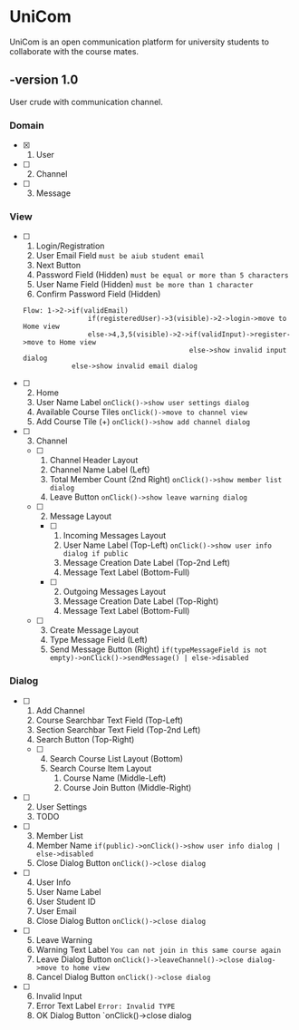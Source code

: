 # UniCom
UniCom is an open communication platform for university students to collaborate with the course mates.

## -version 1.0 

User crude with communication channel.

### Domain

- [x] 1. User
- [ ] 2. Channel
- [ ] 3. Message

### View

- [ ] 1. Login/Registration
   1. User Email Field `must be aiub student email`
   2. Next Button
   3. Password Field (Hidden) `must be equal or more than 5 characters`
   4. User Name Field (Hidden) `must be more than 1 character`
   5. Confirm Password Field (Hidden)
   
    ```
    Flow: 1->2->if(validEmail)
                    if(registeredUser)->3(visible)->2->login->move to Home view
                    else->4,3,5(visible)->2->if(validInput)->register->move to Home view
                                             else->show invalid input dialog
                else->show invalid email dialog
    ```

- [ ] 2. Home
   1. User Name Label `onClick()->show user settings dialog`
   2. Available Course Tiles `onClick()->move to channel view`
   3. Add Course Tile (+) `onClick()->show add channel dialog`

- [ ] 3. Channel
  - [ ]  1. Channel Header Layout
      1. Channel Name Label (Left)
      2. Total Member Count (2nd Right) `onClick()->show member list dialog`
      3. Leave Button `onClick()->show leave warning dialog`

  - [ ]  2. Message Layout
     - [ ]  1. Incoming Messages Layout
         1. User Name Label (Top-Left) `onClick()->show user info dialog if public`
         2. Message Creation Date Label (Top-2nd Left)
         3. Message Text Label (Bottom-Full)
         
     - [ ]  2. Outgoing Messages Layout
          1. Message Creation Date Label (Top-Right)
          2. Message Text Label (Bottom-Full)
         
  - [ ]  3. Create Message Layout
      1. Type Message Field (Left)
      2. Send Message Button (Right) `if(typeMessageField is not empty)->onClick()->sendMessage() | else->disabled`

### Dialog

- [ ] 1. Add Channel
   1. Course Searchbar Text Field (Top-Left)
   2. Section Searchbar Text Field (Top-2nd Left)
   3. Search Button (Top-Right)
  - [ ] 4. Search Course List Layout (Bottom)
      1. Search Course Item Layout
         1. Course Name (Middle-Left)
         2. Course Join Button (Middle-Right)

- [ ] 2. User Settings
   1. TODO
       
- [ ] 3. Member List
   1. Member Name `if(public)->onClick()->show user info dialog | else->disabled`
   2. Close Dialog Button `onClick()->close dialog`
   
- [ ] 4. User Info
   1. User Name Label 
   2. User Student ID
   3. User Email
   4. Close Dialog Button `onClick()->close dialog`

- [ ] 5. Leave Warning
   1. Warning Text Label `You can not join in this same course again`
   2. Leave Dialog Button `onClick()->leaveChannel()->close dialog->move to home view`
   3. Cancel Dialog Button `onClick()->close dialog`

- [ ] 6. Invalid Input
   1. Error Text Label `Error: Invalid TYPE`
   2. OK Dialog Button `onClick()->close dialog
